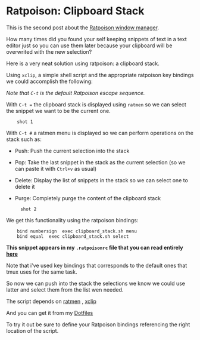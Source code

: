Ratpoison: Clipboard Stack
==========================


This is the second post about the [Ratpoison window
manager](http://www.nongnu.org/ratpoison/).

How many times did you found your self keeping snippets of text in a text editor
just so you can use them later because your clipboard will be overwrited with
the new selection?

Here is a very neat solution using ratpoison: a clipboard stack.

Using `xclip`, a simple shell script and the appropriate ratpoison key bindings
we could accomplish the following:

*Note that `C-t` is the default Ratpoison escape sequence.*

With `C-t =`  the clipboard stack is displayed using `ratmen` so we can select
the snippet we want to be the current one.

        shot 1

With `C-t #` a ratmen menu is displayed so we can perform operations on the
stack such as:

- Push: Push the current selection into the stack
- Pop: Take the last snippet in the stack as the current selection (so we can
        paste it with `Ctrl+v` as usual)
- Delete: Display the list of snippets in the stack so we can select one to
delete it
- Purge: Completely purge the content of the clipboard stack

        shot 2


We get this functionality using the ratpoison bindings:

        bind numbersign  exec clipboard_stack.sh menu
        bind equal  exec clipboard_stack.sh select

**This snippet appears in my `.ratpoisonrc` file that you can read entirely
[here](https://github.com/alx741/dotfiles/blob/master/ratpoison/.ratpoisonrc)**


Note that i've used key bindings that corresponds to the default ones that tmux
uses for the same task.

So now we can push into the stack the selections we know we could use latter and
select them from the list wen needed.

The script depends on
[ratmen](http://www.update.uu.se/~zrajm/programs/ratmen/?M=D)
, [xclip](https://sourceforge.net/projects/xclip/)

And you can get it from my
[Dotfiles](https://github.com/alx741/dotfiles/blob/master/scripts/.scripts/ratpoison/clipboard_stack.sh)

To try it out be sure to define your Ratpoison bindings referencing the right
location of the script.
